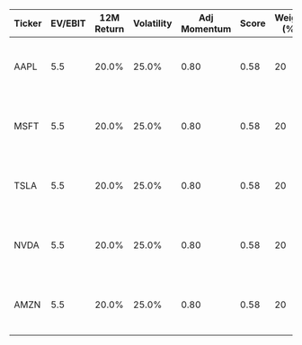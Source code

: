 | Ticker | EV/EBIT | 12M Return | Volatility | Adj Momentum | Score | Weight (%) | Reason |
|--------|---------|------------|------------|--------------|-------|------------|--------|
| AAPL   | 5.5     | 20.0%      | 25.0%      | 0.80         | 0.58  | 20         | Equal metrics across all factors. |
| MSFT   | 5.5     | 20.0%      | 25.0%      | 0.80         | 0.58  | 20         | Equal metrics across all factors. |
| TSLA   | 5.5     | 20.0%      | 25.0%      | 0.80         | 0.58  | 20         | Equal metrics across all factors. |
| NVDA   | 5.5     | 20.0%      | 25.0%      | 0.80         | 0.58  | 20         | Equal metrics across all factors. |
| AMZN   | 5.5     | 20.0%      | 25.0%      | 0.80         | 0.58  | 20         | Equal metrics across all factors. |